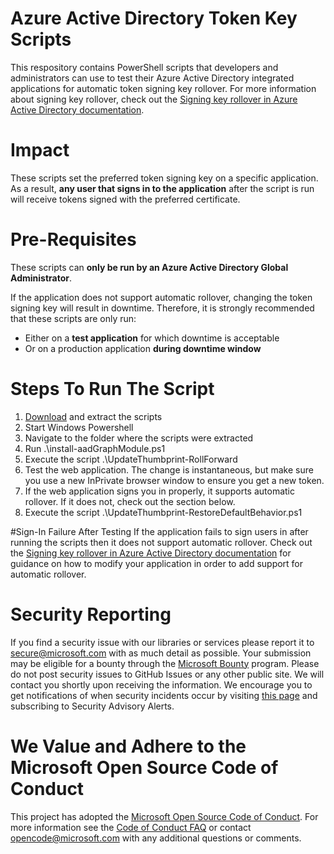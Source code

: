 # Azure Active Directory Token Key Scripts
This respository contains PowerShell scripts that developers and administrators can use to test their Azure Active Directory integrated applications for automatic token signing key rollover. For more information about signing key rollover, check out the [Signing key rollover in Azure Active Directory documentation](https://azure.microsoft.com/en-us/documentation/articles/active-directory-signing-key-rollover/).

# Impact
These scripts set the preferred token signing key on a specific application. As a result, **any user that signs in to the application** after the script is run will receive tokens signed with the preferred certificate.

# Pre-Requisites
These scripts can **only be run by an Azure Active Directory Global Administrator**.

If the application does not support automatic rollover, changing the token signing key will result in downtime. Therefore, it is strongly recommended that these scripts are only run:
- Either on a **test application** for which downtime is acceptable 
- Or on a production application **during downtime window**

# Steps To Run The Script
1.	[Download](https://github.com/AzureAD/azure-activedirectory-powershell-tokenkey/blob/master/Zip/AzureADPowershellTokenKey.zip?raw=true) and extract the scripts
2.	Start Windows Powershell
3.	Navigate to the folder where the scripts were extracted
4.	Run .\install-aadGraphModule.ps1
5.	Execute the script .\UpdateThumbprint-RollForward
6.	Test the web application. The change is instantaneous, but make sure you use a new InPrivate browser window to ensure you get a new token.
7.	If the web application signs you in properly, it supports automatic rollover. If it does not, check out the section below.
8.	Execute the script .\UpdateThumbprint-RestoreDefaultBehavior.ps1

#Sign-In Failure After Testing
If the application fails to sign users in after running the scripts then it does not support automatic rollover.
Check out the [Signing key rollover in Azure Active Directory documentation](https://azure.microsoft.com/en-us/documentation/articles/active-directory-signing-key-rollover/) for guidance on how to modify your application in order to add support for automatic rollover.

# Security Reporting
If you find a security issue with our libraries or services please report it to [secure@microsoft.com](mailto:secure@microsoft.com) with as much detail as possible. Your submission may be eligible for a bounty through the [Microsoft Bounty](http://aka.ms/bugbounty) program. Please do not post security issues to GitHub Issues or any other public site. We will contact you shortly upon receiving the information. We encourage you to get notifications of when security incidents occur by visiting [this page](https://technet.microsoft.com/en-us/security/dd252948) and subscribing to Security Advisory Alerts.

# We Value and Adhere to the Microsoft Open Source Code of Conduct
This project has adopted the [Microsoft Open Source Code of Conduct](https://opensource.microsoft.com/codeofconduct/). For more information see the [Code of Conduct FAQ](https://opensource.microsoft.com/codeofconduct/faq/) or contact [opencode@microsoft.com](mailto:opencode@microsoft.com) with any additional questions or comments.
